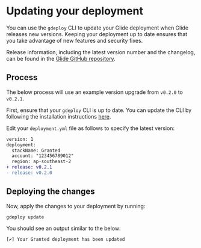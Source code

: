 # Updating your deployment

You can use the `gdeploy` CLI to update your Glide deployment when Glide releases new versions. Keeping your deployment up to date ensures that you take advantage of new features and security fixes.

Release information, including the latest version number and the changelog, can be found in the [Glide GitHub repository](https://github.com/common-fate/common-fate/releases).

## Process

The below process will use an example version upgrade from `v0.2.0` to `v0.2.1`.

First, ensure that your `gdeploy` CLI is up to date. You can update the CLI by following the installation instructions [here](/glide/deploying-glide/setup).

Edit your `deployment.yml` file as follows to specify the latest version:

```diff
version: 1
deployment:
  stackName: Granted
  account: "123456789012"
  region: ap-southeast-2
+ release: v0.2.1
- release: v0.2.0
```

## Deploying the changes

Now, apply the changes to your deployment by running:

```
gdeploy update
```

You should see an output similar to the below:

```
[✔] Your Granted deployment has been updated
```

